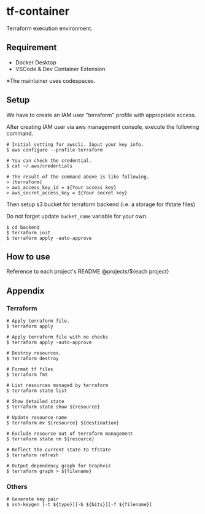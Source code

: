 # tf-container
Terraform execution environment.

## Requirement
- Docker Desktop
- VSCode & Dev Container Extension

※The maintainer uses codespaces.

## Setup
We have to create an IAM user "terraform" profile with appropriate access.

After creating IAM user via aws management console, execute the following command.

```
# Initial setting for awscli. Input your key info.
$ aws configure --profile terraform

# You can check the credential.
$ cat ~/.aws/credentials

# The result of the command above is like following.
> [terraform]
> aws_access_key_id = ${Your access key}
> aws_secret_access_key = ${Your secret key}
```

Then setup s3 bucket for terraform backend (i.e. a storage for tfstate files)

Do not forget update `bucket_name` variable for your own.

```
$ cd backend
$ terraform init
$ terraform apply -auto-approve
```

## How to use
Reference to each project's README @projects/${each project}

## Appendix
### Terraform
```
# Apply terraform file.
$ terraform apply

# Apply terraform file with no checks
$ terraform apply -auto-approve

# Destroy resources.
$ terraform destroy

# Format tf files
$ terraform fmt

# List resources managed by terraform
$ terraform state list

# Show detailed state
$ terraform state show ${resource}

# Update resource name
$ terraform mv ${resource} ${destination}

# Exclude resource out of terraform management
$ terraform state rm ${resource}

# Reflect the current state to tfstate
$ terraform refresh

# Output dependency graph for Graphviz
$ terraform graph > ${filename}
```
### Others
```
# Generate key pair
$ ssh-keygen [-t ${type}][-b ${bits}][-f ${filename}]
```
